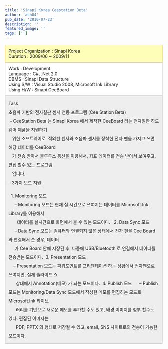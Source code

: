 ```yaml
---
title: 'Sinapi Korea Ceestation Beta'
author: 'ash84'
pub_date: '2010-07-23'
description: ''
featured_image: ''
tags: ['']
---
```



<span class="Apple-style-span" style="color: rgb(102, 102, 102); font-family: 'Century Gothic'; line-height: 19px; "><div class="txc-textbox" style="border-top-style: solid; border-right-style: solid; border-bottom-style: solid; border-left-style: solid; border-top-width: 1px; border-right-width: 1px; border-bottom-width: 1px; border-left-width: 1px; border-top-color: rgb(243, 197, 52); border-right-color: rgb(243, 197, 52); border-bottom-color: rgb(243, 197, 52); border-left-color: rgb(243, 197, 52); background-color: rgb(254, 254, 184); padding-top: 10px; padding-right: 10px; padding-bottom: 10px; padding-left: 10px; "><div>Project Organization : Sinapi Korea</div><div></div><div> Duration : 2009/06 ~ 2009/11</div><div></div></div><div></div><div></div><div class="txc-textbox" style="border-top-style: solid; border-right-style: solid; border-bottom-style: solid; border-left-style: solid; border-top-width: 1px; border-right-width: 1px; border-bottom-width: 1px; border-left-width: 1px; border-top-color: rgb(203, 203, 203); border-right-color: rgb(203, 203, 203); border-bottom-color: rgb(203, 203, 203); border-left-color: rgb(203, 203, 203); background-color: rgb(255, 255, 255); padding-top: 10px; padding-right: 10px; padding-bottom: 10px; padding-left: 10px; "><div> Work : Development</div><div></div><div> Language : C#, .Net 2.0</div><div></div><div> DBMS : Sinapi Data Structure </div><div></div><div> Using S/W : Visual Studio 2008, Microsoft Ink Library</div><div></div><div> Using H/W : Sinapi CeeBoard</div></div><div></div><div></div><div></div><div class="txc-textbox" style="border-top-style: solid; border-right-style: solid; border-bottom-style: solid; border-left-style: solid; border-top-width: 1px; border-right-width: 1px; border-bottom-width: 1px; border-left-width: 1px; border-top-color: rgb(193, 193, 193); border-right-color: rgb(193, 193, 193); border-bottom-color: rgb(193, 193, 193); border-left-color: rgb(193, 193, 193); background-color: rgb(238, 238, 238); padding-top: 10px; padding-right: 10px; padding-bottom: 10px; padding-left: 10px; "><div style="line-height: 2; "> Task</div><div style="line-height: 2; "></div><div style="line-height: 2; "></div><div style="line-height: 2; "> 초음파 기반의 전자칠판 센서 연동 프로그램 (Cee Station Beta) </div><div style="line-height: 2; "></div><div style="line-height: 2; "></div><div style="line-height: 2; ">  – CeeStation Beta 는 Sinapi Korea 에서 제작한 CeeBoard 라는 전자칠판 하드웨어 제품을 지원하기 </div><div style="line-height: 2; ">   위한 소프트웨어로  적외선 센서와 초음파 센서를 장착한 전자 펜을 가지고 쓰면 해당 데이터를 CeeBoard</div><div style="line-height: 2; ">   가 전송 받아서 블루투스 통신을 이용해서, 좌표 데이터를 전송 받아서 보여주고, 편집 할수 있는 프로그램</div><div style="line-height: 2; ">   입니다. </div><div style="line-height: 2; ">– 3가지 모드 지원 

</div><div style="line-height: 2; "></div><div style="line-height: 2; ">   1. Monitoring 모드 </div><div style="line-height: 2; ">     – Monitoring 모드는 현재 실 시간으로 쓰여지는 데이터를 Microsoft.Ink Library를 이용해서 </div><div style="line-height: 2; ">       데이터를 실시간으로 화면에서 볼 수 있는 모드이다.   2. Data Sync 모드

</div><div style="line-height: 2; ">     – Data Sync 모드는 컴퓨터와 연결되지 않은 상태에서 전자 펜을 Cee Board와 연결해서 쓴 경우, 데이터</div><div style="line-height: 2; ">     가 Cee Board 안에 저장된 후, 나중에 USB/Bluetooth 로 연결해서 데이터를 전송받는 모드이다.  3. Presentation 모드 

</div><div style="line-height: 2; ">    – Presentation 모드는 파워포인트를 프리젠테이션 하는 상황에서 전자펜으로 쓰여지면, 실제 슬라이드 쇼</div><div style="line-height: 2; ">      상태에서 Annotation(메모) 가 되는 모드이다.  4. Publish 모드   
     – Publish 모드는 Monitoring/Data Sync 모드에서 작성한 메모를 편집하는 모드로 Microsoft.Ink 라이브

</div><div style="line-height: 2; ">      러리를 기반으로 새로운 메모를 추가할 수도 있고, 배경 이미지를 첨부 할수도 있다. 편집된 이미지는 </div><div style="line-height: 2; ">      PDF, PPTX 의 형태로 저장될 수 있고, email, SNS 사이트로의 전송이 가능한 모드이다. </div></div></span>



